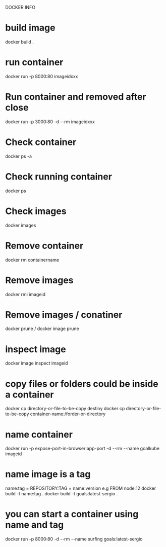 DOCKER INFO

# build image

docker build .

# run container

docker run -p 8000:80 imageidxxx

# Run container and removed after close

docker run -p 3000:80 -d --rm imageidxxx

# Check container

docker ps -a

# Check running container

docker ps

# Check images

docker images

# Remove container

docker rm containername

# Remove images

docker rmi imageid

# Remove images / conatiner

docker prune / docker image prune

# inspect image

docker image inspect imageid

# copy files or folders could be inside a container

docker cp directory-or-file-to-be-copy destiny
docker cp directory-or-file-to-be-copy container-name:/forder-or-directory

# name container

docker run -p expose-port-in-browser:app-port -d --rm --name goalkube imageid

# name image is a tag

name:tag = REPOSITORY:TAG = name:version
e.g FROM node:12
docker build -t name:tag .
docker build -t goals:latest-sergio .

# you can start a container using name and tag

docker run -p 8000:80 -d --rm --name surfing goals:latest-sergio
